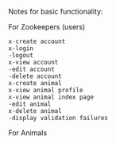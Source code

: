 


Notes for basic functionality:

For Zookeepers (users)

    x-create account
    x-login
    -logout
    x-view account
    -edit account
    -delete account
    x-create animal
    x-view animal profile
    x-view animal index page 
    -edit animal
    x-delete animal
    -display validation failures

For Animals

